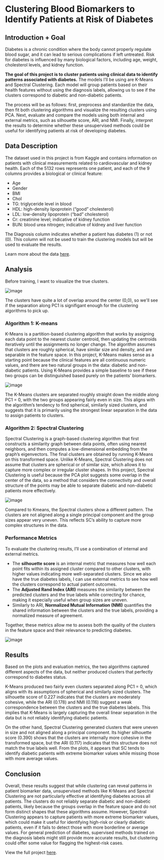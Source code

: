 # Clustering Blood Biomarkers to Identify Patients at Risk of Diabetes

## Introduction + Goal 

Diabetes is a chronic condition where the body cannot properly regulate blood sugar, and it can lead to serious complications if left untreated. Risk for diabetes is influenced by many biological factors, including age, weight, cholesterol levels, and kidney function.

**The goal of this project is to cluster patients using clinical data to identify patterns associated with diabetes.** The models I’ll be using are K-Means and Spectral Clustering. Each model will group patients based on their health features without using the diagnosis labels, allowing us to see if the clusters correspond to diabetic and non-diabetic patients.

The process will be as follows: first, preprocess and standardize the data, then fit both clustering algorithms and visualize the resulting clusters using PCA. Next, evaluate and compare the models using both internal and external metrics, such as silhouette score, ARI, and NMI. Finally, interpret the results to determine whether these unsupervised methods could be useful for identifying patients at risk of developing diabetes.

## Data Description 

The dataset used in this project is from Kaggle and contains information on patients with clinical measurements related to cardiovascular and kidney health. Each of the 5132 rows represents one patient, and each of the 9 columns provides a biological or clinical feature:

- Age
- Gender 
- BMI 
- Chol 
- TG: triglyceride level in blood
- HDL: high-density lipoprotein (“good” cholesterol)
- LDL: low-density lipoprotein (“bad” cholesterol)
- Cr: creatinine level; indicative of kidney function
- BUN: blood urea nitrogen; indicative of kidney and liver function

The Diagnosis column indicates whether a patient has diabetes (1) or not (0). This column will not be used to train the clustering models but will be used to evaluate the results.

Learn more about the data [here](https://www.kaggle.com/datasets/simaanjali/diabetes-classification-dataset).

## Analysis 

Before training, I want to visualize the true clusters. 

![image](https://github.com/catherinealeal/ClusteringDiabeticBiomarkers/blob/main/images/truePlot.png)

The clusters have quite a lot of overlap around the center (0,0), so we'll see if the separation along PC1 is signifigant enough for the clustering algorithms to pick up. 

### Algorithm 1: K-means

K-Means is a partition-based clustering algorithm that works by assigning each data point to the nearest cluster centroid, then updating the centroids iteratively until the assignments no longer change. The algorithm assumes that clusters are roughly spherical, have similar size and density, and are separable in the feature space. In this project, K-Means makes sense as a starting point because the clinical features are all continuous numeric values, and there are two natural groups in the data: diabetic and non-diabetic patients. Using K-Means provides a simple baseline to see if these two groups can be distinguished based purely on the patients’ biomarkers.

![image](https://github.com/catherinealeal/ClusteringDiabeticBiomarkers/blob/main/images/KMPlot.png)

The K-Means clusters are separated roughly straight down the middle along PC1 = 0, with the two groups appearing fairly even in size. This aligns with the algorithm’s tendency to find spherical, similarly sized clusters, and suggests that it is primarily using the strongest linear separation in the data to assign patients to clusters.

### Algorithm 2: Spectral Clustering

Spectral Clustering is a graph-based clustering algorithm that first constructs a similarity graph between data points, often using nearest neighbors, and then computes a low-dimensional embedding from the graph’s eigenvectors. The final clusters are obtained by running K-Means on this transformed space. Unlike K-Means, Spectral Clustering does not assume that clusters are spherical or of similar size, which allows it to capture more complex or irregular cluster shapes. In this project, Spectral Clustering is useful because the PCA plot suggests some overlap in the center of the data, so a method that considers the connectivity and overall structure of the points may be able to separate diabetic and non-diabetic patients more effectively.

![image](https://github.com/catherinealeal/ClusteringDiabeticBiomarkers/blob/main/images/SCPlot.png)

Compared to Kmeans, the Spectral clusters show a different pattern. The clusters are not aligned along a single principal component and the group sizes appear very uneven. This reflects SC’s ability to capture more complex structures in the data.

### Performance Metrics

To evaluate the clustering results, I’ll use a combination of internal and external metrics. 
- The **silhouette score** is an internal metric that measures how well each point fits within its assigned cluster compared to other clusters, with higher values indicating more well-separated clusters. Since we also have the true diabetes labels, I can use external metrics to see how well the clusters correspond to actual patient outcomes.
- The **Adjusted Rand Index (ARI)** measures the similarity between the predicted clusters and the true labels while correcting for chance, making it especially useful when group sizes are uneven.
- Similarly to ARI, **Normalized Mutual Information (NMI)** quantifies the shared information between the clusters and the true labels, providing a normalized measure of agreement.

Together, these metrics allow me to assess both the quality of the clusters in the feature space and their relevance to predicting diabetes.

![image](https://github.com/catherinealeal/ClusteringDiabeticBiomarkers/blob/main/images/metrics.png)

## Results 

Based on the plots and evaluation metrics, the two algorithms captured different aspects of the data, but neither produced clusters that perfectly correspond to diabetes status.

K-Means produced two fairly even clusters separated along PC1 = 0, which aligns with its assumptions of spherical and similarly sized clusters. The silhouette score of 0.227 indicates that the clusters are moderately cohesive, while the ARI (0.178) and NMI (0.116) suggest a weak correspondence between the clusters and the true diabetes labels. This implies that K-Means is largely capturing the overall linear separation in the data but is not reliably identifying diabetic patients.

On the other hand, Spectral Clustering generated clusters that were uneven in size and not aligned along a principal component. Its higher silhouette score (0.390) shows that the clusters are internally more cohesive in the transformed space, but the ARI (0.117) indicates that this structure does not match the true labels well. From the plots, it appears that SC tends to identify diabetic patients with extreme biomarker values while missing those with more average values. 

## Conclusion 

Overall, these results suggest that while clustering can reveal patterns in patient biomarker data, unsupervised methods like K-Means and Spectral Clustering are not particularly effective at identifying diabetes across all patients. The clusters do not reliably separate diabetic and non-diabetic patients, likely because the groups overlap in the feature space and do not form distinct shapes that these algorithms assume. However, Spectral Clustering appears to capture patients with more extreme biomarker values, which could make it useful for identifying high-risk or clearly diabetic patients, even if it fails to detect those with more borderline or average values. For general prediction of diabetes, supervised methods trained on the diagnosis labels might still provide more accurate results, but clustering could offer some value for flagging the highest-risk cases.

View the full project [here](https://github.com/catherinealeal/ClusteringDiabeticBiomarkers/blob/main/Analysis.ipynb). 
